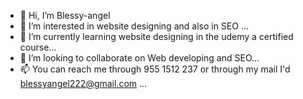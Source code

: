 - 👋 Hi, I’m Blessy-angel
- 👀 I’m interested in website designing and also in SEO ...
- 🌱 I’m currently learning website designing in the udemy a certified course...
- 💞️ I’m looking to collaborate on Web developing and SEO...
- 📫 You can reach me through 955 1512 237 or through my mail I'd blessyangel222@gmail.com ...

<!---
Blessy-angel/Blessy-angel is a ✨ special ✨ repository because its `README.md` (this file) appears on your GitHub profile.
You can click the Preview link to take a look at your changes.
--->

